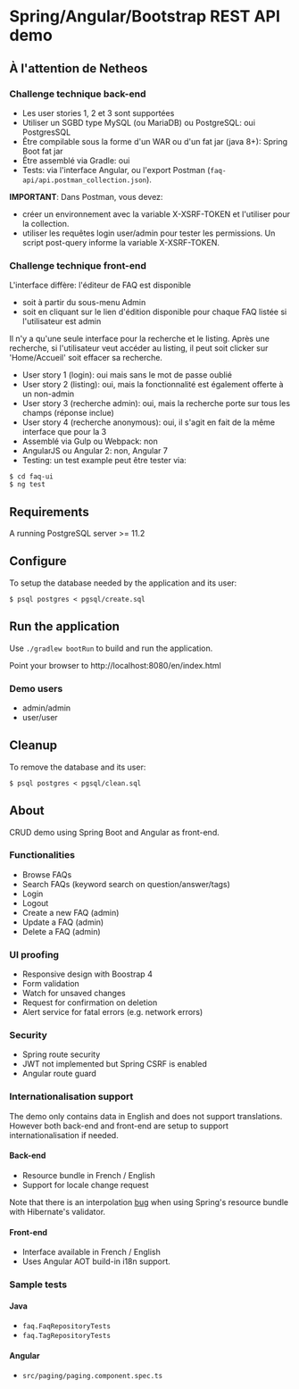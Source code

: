 # Spring/Angular/Bootstrap REST API demo

## À l'attention de Netheos

### Challenge technique back-end

* Les user stories 1, 2 et 3 sont supportées
* Utiliser un SGBD type MySQL (ou MariaDB) ou PostgreSQL: oui PostgresSQL 
* Être compilable sous la forme d'un WAR ou d'un fat jar (java 8+): Spring Boot fat jar 
* Être assemblé via Gradle: oui
* Tests: via l'interface Angular, ou l'export Postman (`faq-api/api.postman_collection.json`). 

**IMPORTANT**: Dans Postman, vous devez: 
* créer un environnement avec la variable X-XSRF-TOKEN et l'utiliser pour la collection.
* utiliser les requêtes login user/admin pour tester les permissions. Un script post-query informe la variable X-XSRF-TOKEN.

### Challenge technique front-end

L'interface diffère: l'éditeur de FAQ est disponible 
* soit à partir du sous-menu Admin
* soit en cliquant sur le lien d'édition disponible pour chaque FAQ listée si l'utilisateur est admin

Il n'y a qu'une seule interface pour la recherche et le listing.
Après une recherche, si l'utilisateur veut accéder au listing, il peut soit clicker sur 'Home/Accueil' soit effacer sa recherche. 

* User story 1 (login): oui mais sans le mot de passe oublié
* User story 2 (listing): oui, mais la fonctionnalité est également offerte à un non-admin
* User story 3 (recherche admin): oui, mais la recherche porte sur tous les champs (réponse inclue)
* User story 4 (recherche anonymous): oui, il s'agit en fait de la même interface que pour la 3
* Assemblé via Gulp ou Webpack: non
* AngularJS ou Angular 2: non, Angular 7
* Testing: un test example peut être tester via:

```
$ cd faq-ui
$ ng test
```


## Requirements

A running PostgreSQL server >= 11.2

## Configure

To setup the database needed by the application and its user:

```$ psql postgres < pgsql/create.sql```

## Run the application 

Use `./gradlew bootRun` to build and run the application.

Point your browser to http://localhost:8080/en/index.html

### Demo users

- admin/admin
- user/user

## Cleanup

To remove the database and its user:

```$ psql postgres < pgsql/clean.sql```

## About

CRUD demo using Spring Boot and Angular as front-end.

### Functionalities

* Browse FAQs
* Search FAQs (keyword search on question/answer/tags)
* Login
* Logout
* Create a new FAQ (admin)
* Update a FAQ (admin)
* Delete a FAQ (admin)

### UI proofing

* Responsive design with Boostrap 4
* Form validation
* Watch for unsaved changes
* Request for confirmation on deletion
* Alert service for fatal errors (e.g. network errors)

### Security

* Spring route security
* JWT not implemented but Spring CSRF is enabled
* Angular route guard

### Internationalisation support

The demo only contains data in English and does not support translations. 
However both back-end and front-end are setup to support internationalisation if needed.

#### Back-end

* Resource bundle in French / English
* Support for locale change request

Note that there is an interpolation [bug](https://github.com/spring-projects/spring-boot/issues/3071) when using Spring's resource bundle with Hibernate's validator.

#### Front-end

* Interface available in French / English
* Uses Angular AOT build-in i18n support.


### Sample tests

#### Java

* `faq.FaqRepositoryTests`
* `faq.TagRepositoryTests`

#### Angular

* `src/paging/paging.component.spec.ts`


